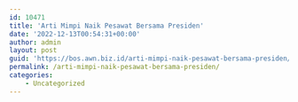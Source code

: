 ```yaml
---
id: 10471
title: 'Arti Mimpi Naik Pesawat Bersama Presiden'
date: '2022-12-13T00:54:31+00:00'
author: admin
layout: post
guid: 'https://bos.awn.biz.id/arti-mimpi-naik-pesawat-bersama-presiden/'
permalink: /arti-mimpi-naik-pesawat-bersama-presiden/
categories:
    - Uncategorized
---
```


